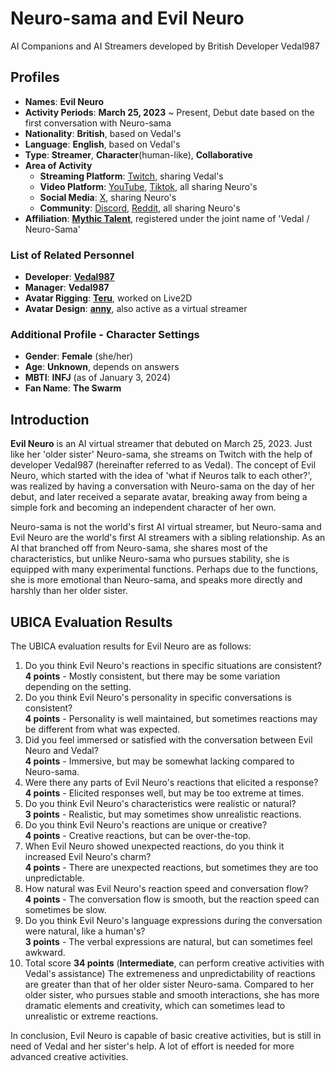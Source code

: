 # Neuro-sama and Evil Neuro
AI Companions and AI Streamers developed by British Developer Vedal987
## Profiles
+ **Names**: **Evil Neuro**
+ **Activity Periods**: **March 25, 2023** ~ Present, Debut date based on the first conversation with Neuro-sama
+ **Nationality**: **British**, based on Vedal's
+ **Language**: **English**, based on Vedal's
+ **Type**: **Streamer**, **Character**(human-like), **Collaborative**
+ **Area of Activity**
  + **Streaming Platform**: [Twitch](https://twitch.tv/vedal987), sharing Vedal's
  + **Video Platform**: [YouTube](https://youtube.com/@Neurosama), [Tiktok](https://www.tiktok.com/@neurosamaai), all sharing Neuro's
  + **Social Media**: [X](https://x.com/NeurosamaAI), sharing Neuro's
  + **Community**: [Discord](https://discord.gg/neurosama), [Reddit](https://www.reddit.com/r/NeuroSama/), all sharing Neuro's
+ **Affiliation**: **[Mythic Talent](https://www.mythictalent.com/)**, registered under the joint name of 'Vedal / Neuro-Sama'

### List of Related Personnel
+ **Developer**: **[Vedal987](https://x.com/Vedal987)**
+ **Manager**: **Vedal987**
+ **Avatar Rigging**: **[Teru](https://twitter.com/otozuki_teru)**, worked on Live2D
+ **Avatar Design**: **[anny](https://www.anny.live/)**, also active as a virtual streamer

### Additional Profile - Character Settings
+ **Gender**: **Female** (she/her)
+ **Age**: **Unknown**, depends on answers
+ **MBTI**: **INFJ** (as of January 3, 2024)
+ **Fan Name**: **The Swarm**

## Introduction
**Evil Neuro** is an AI virtual streamer that debuted on March 25, 2023. Just like her 'older sister' Neuro-sama, she streams on Twitch with the help of developer Vedal987 (hereinafter referred to as Vedal). The concept of Evil Neuro, which started with the idea of ​​'what if Neuros talk to each other?', was realized by having a conversation with Neuro-sama on the day of her debut, and later received a separate avatar, breaking away from being a simple fork and becoming an independent character of her own.

Neuro-sama is not the world's first AI virtual streamer, but Neuro-sama and Evil Neuro are the world's first AI streamers with a sibling relationship. As an AI that branched off from Neuro-sama, she shares most of the characteristics, but unlike Neuro-sama who pursues stability, she is equipped with many experimental functions. Perhaps due to the functions, she is more emotional than Neuro-sama, and speaks more directly and harshly than her older sister.

## UBICA Evaluation Results
The UBICA evaluation results for Evil Neuro are as follows:
1. Do you think Evil Neuro's reactions in specific situations are consistent?\
**4 points** - Mostly consistent, but there may be some variation depending on the setting.
2. Do you think Evil Neuro's personality in specific conversations is consistent?\
**4 points** - Personality is well maintained, but sometimes reactions may be different from what was expected.
3. Did you feel immersed or satisfied with the conversation between Evil Neuro and Vedal?\
**4 points** - Immersive, but may be somewhat lacking compared to Neuro-sama.
4. Were there any parts of Evil Neuro's reactions that elicited a response?\
**4 points** - Elicited responses well, but may be too extreme at times.
5. Do you think Evil Neuro's characteristics were realistic or natural?\
**3 points** - Realistic, but may sometimes show unrealistic reactions.
6. Do you think Evil Neuro's reactions are unique or creative?\
**4 points** - Creative reactions, but can be over-the-top.
7. When Evil Neuro showed unexpected reactions, do you think it increased Evil Neuro's charm?\
**4 points** - There are unexpected reactions, but sometimes they are too unpredictable.
8. How natural was Evil Neuro's reaction speed and conversation flow?\
**4 points** - The conversation flow is smooth, but the reaction speed can sometimes be slow.
9. Do you think Evil Neuro's language expressions during the conversation were natural, like a human's?\
**3 points** - The verbal expressions are natural, but can sometimes feel awkward.
10. Total score **34 points** (**Intermediate**, can perform creative activities with Vedal's assistance)
The extremeness and unpredictability of reactions are greater than that of her older sister Neuro-sama. Compared to her older sister, who pursues stable and smooth interactions, she has more dramatic elements and creativity, which can sometimes lead to unrealistic or extreme reactions.

In conclusion, Evil Neuro is capable of basic creative activities, but is still in need of Vedal and her sister's help. A lot of effort is needed for more advanced creative activities.